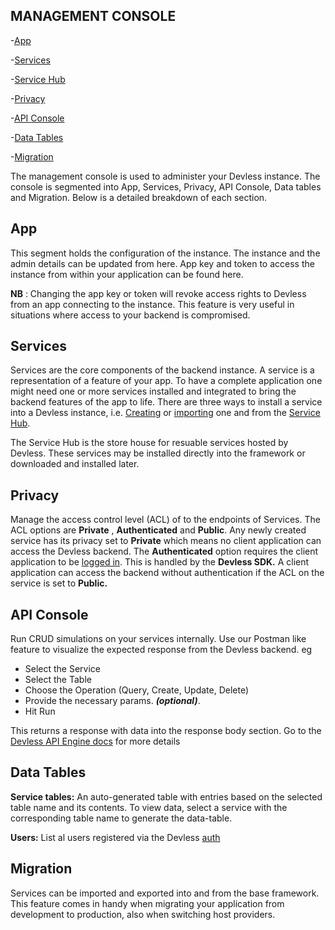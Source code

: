 ## MANAGEMENT CONSOLE

-[App](#app)

-[Services](#services)

-[Service Hub](#hub)

-[Privacy](#privacy)

-[API Console](#api-console)

-[Data Tables](#data-tables)

-[Migration](#migration)


The management console is used to administer your Devless instance. The console is segmented into App, Services, Privacy, API Console, Data tables and Migration. Below is a detailed breakdown of each section.

<a name="app"></a>
## App

This segment holds the configuration of the instance. The instance and the admin details can be updated from here. App key and token to access the instance from within your application can be found here.

**NB** : Changing the app key or token will revoke access rights to Devless from an app connecting to the instance. This feature is very useful in situations where access to your backend is compromised.

<a name="services"></a>
## Services

Services are the core components of the backend instance. A service is a representation of a feature of your app. To have a complete application one might need one or more services installed and integrated to bring the backend features of the app to life. There are three ways to install a service into a Devless instance, i.e. [Creating](/docs/{{version}}/service) or [importing](#migration) one and from the [Service Hub](#hub).

<a name=“hub”></a>
The Service Hub is the store house for resuable services hosted by Devless. These services may be installed directly into the framework or downloaded and installed later.

<a name="privacy"></a>
 ## Privacy

Manage the access control level (ACL) of to the endpoints of Services. The ACL options are **Private** , **Authenticated** and **Public**. Any newly created service has its privacy set to **Private** which means no client application can access the Devless backend. The **Authenticated** option requires the client application to be [logged in](/docs/{{version}}/auth). This is handled by the **Devless SDK.** A client application can access the backend without authentication if the ACL on the service is set to **Public.**

<a name="api-console"></a>
 ## API Console

Run CRUD simulations on your services internally. Use our Postman like feature to visualize the expected response from the Devless backend. eg
- Select the Service
- Select the Table
- Choose the Operation (Query, Create, Update, Delete)
- Provide the necessary params. ***(optional)***.
- Hit Run

This returns a response with data into the response body section. Go to the [Devless API Engine docs](https://github.com/DevlessTeam/docs/blob/master/api-engine.md) for more details

<a name="data-tables"></a>
 ## Data Tables
**Service tables:**
An auto-generated table with entries based on the selected table name and its contents. To view data, select a service with the corresponding table name to generate the data-table.

**Users:**
List al users registered via the Devless     [auth](/docs/{{version}}/auth) 

<a name="migration"></a>
 ## Migration

Services can be imported and exported into and from the base framework.
This feature comes in handy when migrating your application from development to production, also when switching host providers.
